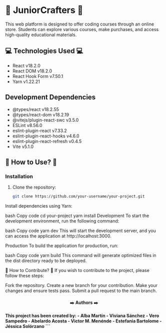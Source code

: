# 🚀 JuniorCrafters 🚀

This web platform is designed to offer coding courses through an online store. Students can explore various courses, make purchases, and access high-quality educational materials.

## 💻 Technologies Used 💻
- React v18.2.0
- React DOM v18.2.0
- React Hook Form v7.50.1
- Yarn v1.22.21

## Development Dependencies
- @types/react v18.2.55
- @types/react-dom v18.2.19
- @vitejs/plugin-react-swc v3.5.0
- ESLint v8.56.0
- eslint-plugin-react v7.33.2
- eslint-plugin-react-hooks v4.6.0
- eslint-plugin-react-refresh v0.4.5
- Vite v5.1.0

## 📢 How to Use? 📢

### Installation
1. Clone the repository:

   ```bash
   git clone https://github.com/your-username/your-project.git
Install dependencies using Yarn:

bash
Copy code
cd your-project
yarn install
Development
To start the development environment, run the following command:

bash
Copy code
yarn dev
This will start the development server, and you can access the application at http://localhost:3000.

Production
To build the application for production, run:

bash
Copy code
yarn build
This command will generate optimized files in the dist directory ready to be deployed.

🔨 How to Contribute? 🔨
If you wish to contribute to the project, please follow these steps:

Fork the repository.
Create a new branch for your contribution.
Make your changes and ensure tests pass.
Submit a pull request to the main branch.
<h4 align="center">
✒️ Authors ✒️
<h4/>
This project has been created by:
- Alba Martín
- Viviana Sánchez
- Vero Sampedro
- Abelardo Acosta
- Victor M. Menénde
- Estefania Bartolome
- Jéssica Solórzano
```
